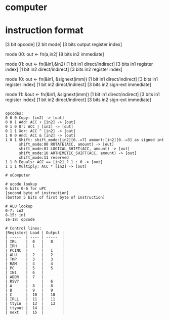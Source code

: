 


# computer  

# instruction format
[3 bit opcode]
[2 bit mode]
[3 bits output register index]

mode 00: out <- fn(a,in2)
[8 bits in2 immediate]

mode 01: out <- fn(&in1,&in2)
[1 bit in1 direct/indirect]
[3 bits in1 register index]
[1 bit in2 direct/indirect]
[3 bits in2 register index]

mode 10: out <- fn(&in1, &signext(imm))
[1 bit in1 direct/indirect]
[3 bits in1 register index]
[1 bit in2 direct/indirect]
[3 bits in2 sign-ext immediate]

mode 11: &out <- fn(&in1, &signext(imm))
[1 bit in1 direct/indirect]
[3 bits in1 register index]
[1 bit in2 direct/indirect]
[3 bits in2 sign-ext immediate]
```

opcodes:
0 0 0 Copy: [in2] -> [out]
0 0 1 Add: ACC + [in2] -> [out]
0 1 0 Or: ACC | [in2] -> [out]
0 1 1 Xor: ACC ^ [in2] -> [out]
1 0 0 And: ACC & [in2] -> [out]
1 0 1 Shift: shift_mode:[in2][6..=7] amount:[in2][0..=3] as signed int
      shift_mode:00 ROTATE(ACC, amount) -> [out]
      shift_mode:01 LOGICAL_SHIFT(ACC, amount) -> [out]
      shift_mode:10 ARTHIMETIC_SHIFT(ACC, amount) -> [out]
      shift_mode:11 reserved
1 1 0 Equals: ACC == [in2] ? 1 : 0 -> [out]
1 1 1 Multiply: ACC * [in2] -> [out]

# uComputer

# ucode lookup
6 bits 0-6 for uPC
[second byte of instruction]
[bottom 5 bits of first byte of instruction]

# ALU lookup
0-7: in2
8-15: in1
16-18: opcode

# Control lines:
|Register| Load | Output |
| -----  | ---- | -----  |
| IRL    |  0   |   0    |
| IRH    |  1   |        |
| PCINC  |      |   1    |
| ALU    |  2   |   2    |
| TMP    |  3   |   3    |
| RAM    |  4   |   4    |
| PC     |  5   |   5    |
| IN1    |  6   |        |
| ADDR   |  7   |        |
| RSV?   |      |   6    |
| A      |  8   |   8    |
| B      |  9   |   9    |
| C      |  10  |   10   |
| IRLL   |  11  |   11   |
| ttyin  |  13  |   13   |
| ttyout |  14  |        |
| next   |  15  |        |
